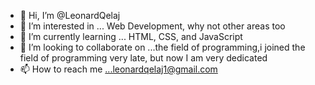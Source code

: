 - 👋 Hi, I’m @LeonardQelaj
- 👀 I’m interested in ... Web Development, why not other areas too
- 🌱 I’m currently learning ... HTML, CSS, and JavaScript
- 💞️ I’m looking to collaborate on ...the field of programming,i joined the field of programming very late, but now I am very dedicated
- 📫 How to reach me ...leonardqelaj1@gmail.com

<!---
LeonardQelaj/LeonardQelaj is a ✨ special ✨ repository because its `README.md` (this file) appears on your GitHub profile.
You can click the Preview link to take a look at your changes.
--->
